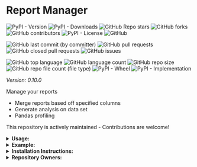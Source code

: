# Report Manager

![PyPI - Version](https://img.shields.io/pypi/v/report-manager)
![PyPI - Downloads](https://img.shields.io/pypi/dd/report-manager)
![GitHub Repo stars](https://img.shields.io/github/stars/Knuckles-Team/report-manager)
![GitHub forks](https://img.shields.io/github/forks/Knuckles-Team/report-manager)
![GitHub contributors](https://img.shields.io/github/contributors/Knuckles-Team/report-manager)
![PyPI - License](https://img.shields.io/pypi/l/report-manager)
![GitHub](https://img.shields.io/github/license/Knuckles-Team/report-manager)

![GitHub last commit (by committer)](https://img.shields.io/github/last-commit/Knuckles-Team/report-manager)
![GitHub pull requests](https://img.shields.io/github/issues-pr/Knuckles-Team/report-manager)
![GitHub closed pull requests](https://img.shields.io/github/issues-pr-closed/Knuckles-Team/report-manager)
![GitHub issues](https://img.shields.io/github/issues/Knuckles-Team/report-manager)

![GitHub top language](https://img.shields.io/github/languages/top/Knuckles-Team/report-manager)
![GitHub language count](https://img.shields.io/github/languages/count/Knuckles-Team/report-manager)
![GitHub repo size](https://img.shields.io/github/repo-size/Knuckles-Team/report-manager)
![GitHub repo file count (file type)](https://img.shields.io/github/directory-file-count/Knuckles-Team/report-manager)
![PyPI - Wheel](https://img.shields.io/pypi/wheel/report-manager)
![PyPI - Implementation](https://img.shields.io/pypi/implementation/report-manager)


*Version: 0.10.0*

Manage your reports
- Merge reports based off specified columns
- Generate analysis on data set
- Pandas profiling

This repository is actively maintained - Contributions are welcome!

<details>
  <summary><b>Usage:</b></summary>

| Short Flag | Long Flag          | Description                                                                    |
|------------|--------------------|--------------------------------------------------------------------------------|
| -h         | --help             | See Usage                                                                      |
| -f         | --files            | File(s) to be read (Comma separated)                                           |
| -n         | --name             | Name of report                                                                 |
| -j         | --join-keys        | File(s) to be read (Pipe Separated for files, Comma separated for each column) |
| -t         | --type             | Save as the following formats: <CSV/csv/XLSX/xlsx>                             |
| -m         | --merge            | Merge two datasets: <inner/outer/left/right/append>                            |
| -p         | --pandas-profiling | Generate a pandas profiling report                                             |
| -r         | --report           | Generate a custom report with plots                                            |

</details>

<details>
  <summary><b>Example:</b></summary>

Report and Pandas Profiling
```bash
report-manager --pandas-profiling --report
          --files "/home/Users/Fred/usa_weather.csv" 
          --name "USA Weather" 
          --type "XLSX" 
          --save-directory "/home/Users/Fred/Downloads"
```

Merge
```bash
report-manager --merge "append"
          --files "/home/Users/Fred/usa_weather.csv,/home/Users/Fred/mexico_weather.csv" 
          --name "North America Weather" 
          --type "csv" 
          --save-directory "/home/Users/Fred/Downloads" 
          --join-keys "column1,column2,column3"
```

</details>

<details>
  <summary><b>Installation Instructions:</b></summary>

Install Python Package

```bash
python -m pip install report-manager
```

</details>

<details>
  <summary><b>Repository Owners:</b></summary>


<img width="100%" height="180em" src="https://github-readme-stats.vercel.app/api?username=Knucklessg1&show_icons=true&hide_border=true&&count_private=true&include_all_commits=true" />

![GitHub followers](https://img.shields.io/github/followers/Knucklessg1)
![GitHub User's stars](https://img.shields.io/github/stars/Knucklessg1)
</details>
